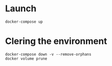 # Launch 

```
docker-compose up

```

# Clering the environment

```
docker-compose down -v --remove-orphans
docker volume prune

```